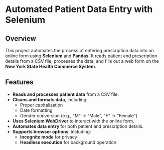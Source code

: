# **Automated Patient Data Entry with Selenium**

## **Overview**
This project automates the process of entering prescription data into an online form using **Selenium** and **Pandas**. It reads patient and prescription details from a CSV file, processes the data, and fills out a web form on the **New York State Health Commerce System**.

## **Features**
- **Reads and processes patient data** from a CSV file.
- **Cleans and formats data**, including:
  - Proper capitalization
  - Date formatting
  - Gender conversion (e.g., "M" → "Male", "F" → "Female")
- **Uses Selenium WebDriver** to interact with the online form.
- **Automates data entry** for both patient and prescription details.
- **Supports browser options**, including:
  - **Incognito mode** for privacy
  - **Headless execution** for background operation
